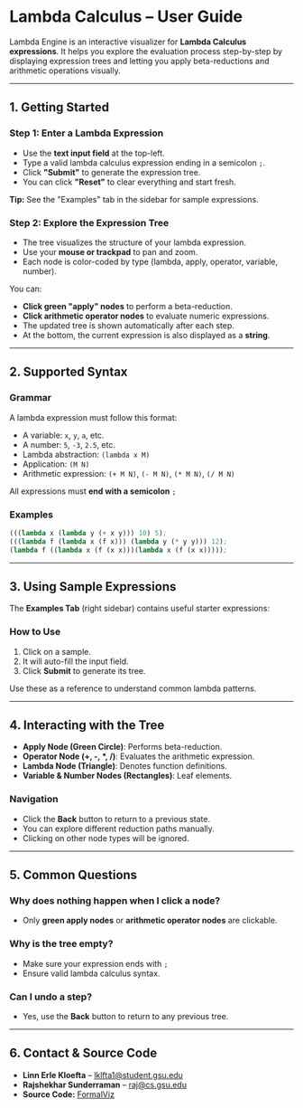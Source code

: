 # **Lambda Calculus – User Guide**

Lambda Engine is an interactive visualizer for **Lambda Calculus expressions**. It helps you explore the evaluation process step-by-step by displaying expression trees and letting you apply beta-reductions and arithmetic operations visually.

---

## **1. Getting Started**

### **Step 1: Enter a Lambda Expression**
- Use the **text input field** at the top-left.
- Type a valid lambda calculus expression ending in a semicolon `;`.
- Click **"Submit"** to generate the expression tree.
- You can click **"Reset"** to clear everything and start fresh.

**Tip:** See the "Examples" tab in the sidebar for sample expressions.


### **Step 2: Explore the Expression Tree**
- The tree visualizes the structure of your lambda expression.
- Use your **mouse or trackpad** to pan and zoom.
- Each node is color-coded by type (lambda, apply, operator, variable, number).

You can:
- **Click green "apply" nodes** to perform a beta-reduction.
- **Click arithmetic operator nodes** to evaluate numeric expressions.
- The updated tree is shown automatically after each step.
- At the bottom, the current expression is also displayed as a **string**.

---

## **2. Supported Syntax**

### **Grammar**
A lambda expression must follow this format:

- A variable: `x`, `y`, `a`, etc.
- A number: `5`, `-3`, `2.5`, etc.
- Lambda abstraction: `(lambda x M)`
- Application: `(M N)`
- Arithmetic expression: `(+ M N)`, `(- M N)`, `(* M N)`, `(/ M N)`

All expressions must **end with a semicolon** `;`

### **Examples**
```lisp
(((lambda x (lambda y (+ x y))) 10) 5);
(((lambda f (lambda x (f x))) (lambda y (* y y))) 12);
(lambda f ((lambda x (f (x x)))(lambda x (f (x x)))));
```

---

## **3. Using Sample Expressions**

The **Examples Tab** (right sidebar) contains useful starter expressions:

### **How to Use**
1. Click on a sample.
2. It will auto-fill the input field.
3. Click **Submit** to generate its tree.

Use these as a reference to understand common lambda patterns.

---

## **4. Interacting with the Tree**

- **Apply Node (Green Circle)**: Performs beta-reduction.
- **Operator Node (+, -, *, /)**: Evaluates the arithmetic expression.
- **Lambda Node (Triangle)**: Denotes function definitions.
- **Variable & Number Nodes (Rectangles)**: Leaf elements.

### **Navigation**
- Click the **Back** button to return to a previous state.
- You can explore different reduction paths manually.
- Clicking on other node types will be ignored.

---

## **5. Common Questions**

### **Why does nothing happen when I click a node?**
- Only **green apply nodes** or **arithmetic operator nodes** are clickable.

### **Why is the tree empty?**
- Make sure your expression ends with `;`
- Ensure valid lambda calculus syntax.

### **Can I undo a step?**
- Yes, use the **Back** button to return to any previous tree.

---

## **6. Contact & Source Code**
- **Linn Erle Kloefta** – [lklfta1@student.gsu.edu](mailto:lklfta1@student.gsu.edu)
- **Rajshekhar Sunderraman** – [raj@cs.gsu.edu](mailto:raj@cs.gsu.edu)
- **Source Code:** [FormalViz](https://github.com/linnerlek/FormalViz)
